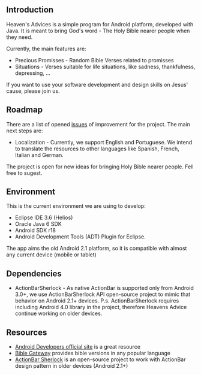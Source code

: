 Introduction
------------

Heaven's Advices is a simple program for Android platform, developed with Java. It is meant to bring God's word - The Holy Bible nearer people when they need.

Currently, the main features are:

*	Precious Promisses - Random Bible Verses related to promisses
*	Situations - Verses suitable for life situations, like sadness, thankfulness, depressing, ...

If you want to use your software development and design skills on Jesus' cause, please join us.

Roadmap
-----------
There are a list of opened [issues](issues/) of improvement for the project. The main next steps are:

*	Localization - Currently, we support English and Portuguese. We intend to translate the resources to other languages like Spanish, French, Italian and German. 

The project is open for new ideas for bringing Holy Bible nearer people. Fell free to sugest.

Environment
-----------
This is the current environment we are using to develop:

*	Eclipse IDE 3.6 (Helios)
*	Oracle Java 6 SDK
*	Android SDK r18
*	Android Development Tools (ADT) Plugin for Eclipse.

The app aims the old Android 2.1 platform, so it is compatible with almost any current device (mobile or tablet)

Dependencies
-----------
*	ActionBarSherlock - As native ActionBar is supported only from Android 3.0+, we use ActionBarSherlock API open-source project to mimic that behavior on Android 2.1+ devices. P.s. ActionBarSherlock requires including Android 4.0 library in the project, therefore Heavens Advice continue working on older devices. 

Resources
---------
*	[Android Developers official site](http://developer.android.com/) is a great resource
*	[Bible Gateway](http://www.biblegateway.com/) provides bible versions in any popular language
* 	[ActionBar Sherlock](http://actionbarsherlock.com/) is an open-source project to work with ActionBar design pattern in older devices (Android 2.1+)
